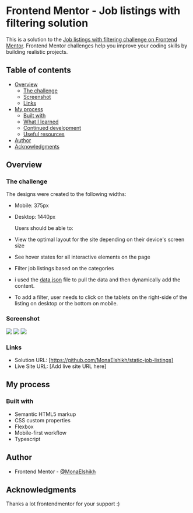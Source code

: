 # Frontend Mentor - Job listings with filtering solution

This is a solution to the [Job listings with filtering challenge on Frontend Mentor](https://www.frontendmentor.io/challenges/job-listings-with-filtering-ivstIPCt). Frontend Mentor challenges help you improve your coding skills by building realistic projects.

## Table of contents

- [Overview](#overview)
  - [The challenge](#the-challenge)
  - [Screenshot](#screenshot)
  - [Links](#links)
- [My process](#my-process)
  - [Built with](#built-with)
  - [What I learned](#what-i-learned)
  - [Continued development](#continued-development)
  - [Useful resources](#useful-resources)
- [Author](#author)
- [Acknowledgments](#acknowledgments)

## Overview

### The challenge

The designs were created to the following widths:

- Mobile: 375px
- Desktop: 1440px

  Users should be able to:

- View the optimal layout for the site depending on their device's screen size
- See hover states for all interactive elements on the page
- Filter job listings based on the categories
- i used the [data.json](./data.json) file to pull the data and then dynamically add the content.
- To add a filter, user needs to click on the tablets on the right-side of the listing on desktop or the bottom on mobile.

### Screenshot

![](./screenshots/mobile.png)
![](./screenshots/desktop.png)
![](./screenshots/desktop-hover.png)

### Links

- Solution URL: [https://github.com/MonaElshikh/static-job-listings]
- Live Site URL: [Add live site URL here]

## My process

### Built with

- Semantic HTML5 markup
- CSS custom properties
- Flexbox
- Mobile-first workflow
- Typescript

## Author

- Frontend Mentor - [@MonaElshikh](https://www.frontendmentor.io/profile/MonaElshikh)

## Acknowledgments

Thanks a lot frontendmentor for your support :)
